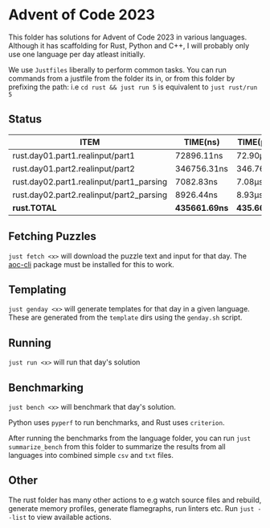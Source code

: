 # Advent of Code 2023

This folder has solutions for Advent of Code 2023 in various languages. Although it has scaffolding for Rust, Python and C++, I will probably only use one language per day atleast initially.

We use `Justfiles` liberally to perform common tasks. You can run commands from a justfile from the folder its in, or from this folder by prefixing the path: i.e `cd rust && just run 5` is equivalent to `just rust/run 5`

## Status

| ITEM                                     | TIME(ns)        | TIME(µs)     | TIME(ms)   | TIME(s)   |
| ---------------------------------------- | --------------- | ------------ | ---------- | --------- |
| rust.day01.part1.realinput/part1         | 72896.11ns      | 72.90µs      | 0.07ms     | 0.00s     |
| rust.day01.part2.realinput/part2         | 346756.31ns     | 346.76µs     | 0.35ms     | 0.00s     |
| rust.day02.part1.realinput/part1_parsing | 7082.83ns       | 7.08µs       | 0.01ms     | 0.00s     |
| rust.day02.part2.realinput/part2_parsing | 8926.44ns       | 8.93µs       | 0.01ms     | 0.00s     |
| **rust.TOTAL**                           | **435661.69ns** | **435.66µs** | **0.44ms** | **0.00s** |

## Fetching Puzzles

`just fetch <x>` will download the puzzle text and input for that day. The [aoc-cli](https://github.com/scarvalhojr/aoc-cli/) package must be installed for this to work.

## Templating

`just genday <x>` will generate templates for that day in a given language. These are generated from the `template` dirs using the `genday.sh` script.

## Running

`just run <x>` will run that day's solution

## Benchmarking

`just bench <x>` will benchmark that day's solution.

Python uses `pyperf` to run benchmarks, and Rust uses `criterion`.

After running the benchmarks from the language folder, you can run `just summarize_bench` from this folder to summarize the results from all languages into combined simple `csv` and `txt` files.

## Other

The rust folder has many other actions to e.g watch source files and rebuild, generate memory profiles, generate flamegraphs, run linters etc. Run `just --list` to view available actions.
